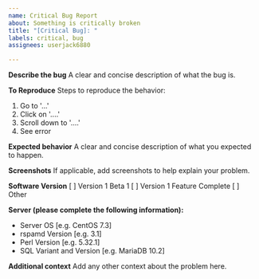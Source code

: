 ```yaml
---
name: Critical Bug Report
about: Something is critically broken
title: "[Critical Bug]: "
labels: critical, bug
assignees: userjack6880

---
```


**Describe the bug**
A clear and concise description of what the bug is.

**To Reproduce**
Steps to reproduce the behavior:
1. Go to '...'
2. Click on '....'
3. Scroll down to '....'
4. See error

**Expected behavior**
A clear and concise description of what you expected to happen.

**Screenshots**
If applicable, add screenshots to help explain your problem.

**Software Version**
[ ] Version 1 Beta 1
[ ] Version 1 Feature Complete
[ ] Other

**Server (please complete the following information):**
- Server OS [e.g. CentOS 7.3]
- rspamd Version [e.g. 3.1]
- Perl Version [e.g. 5.32.1]
- SQL Variant and Version [e.g. MariaDB 10.2]

**Additional context**
Add any other context about the problem here.
